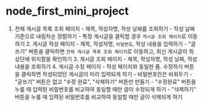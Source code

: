 # node_first_mini_project
1. 전체 게시글 목록 조회 페이지     - 제목, 작성자명, 작성 날짜를 조회하기     - 작성 날짜 기준으로 내림차순 정렬하기     - 특정 게시글을 클릭할 경우 `게시글 조회 페이지`로 이동하기 2. 게시글 작성 페이지     - 제목, 작성자명, `비밀번호`, 작성 내용을 입력하기     - "글쓰기" 버튼을 클릭하면 `전체 게시글 목록 조회 페이지`로 이동하고, 최신 게시글이 최상단에 위치함을 확인하기 3. 게시글 조회 페이지     - 제목, 작성자명, 작성 날짜, 작성 내용을 조회하기 4. 게시글 수정 페이지     - 작성 페이지와 동일한 폼. 수정하기 버튼을 클릭하면 작성되었던 게시글이 미리 입력되게 하기     - 비밀번호란은 비워두기     - "글쓰기" 버튼은 없고 "수정 완료", "삭제하기" 버튼만 만들기     - "수정완료" 버튼을 누를 때 입력된 비밀번호를 비교하여 동일할 때만 글이 수정되게 하기     - "삭제하기" 버튼을 누를 때 입력된 비밀번호를 비교하여 동일할 때만 글이 삭제되게 하기
